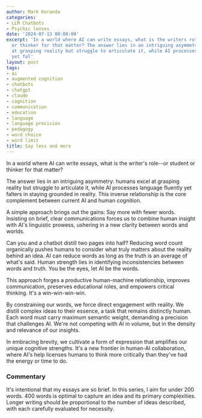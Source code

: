 ```yaml
---
author: Mark Koranda
categories:
- LLM Chatbots
- Psychic lenses
date: '2024-07-13 00:00:00'
excerpt: 'In a world where AI can write essays, what is the writers role--or student
  or thinker for that matter? The answer lies in an intriguing asymmetry: humans excel
  at grasping reality but struggle to articulate it, while AI processes language fluently
  yet fal'
layout: post
tags:
- ai
- augmented cognition
- chatbots
- chatgpt
- claude
- cognition
- communication
- education
- language
- language precision
- pedagogy
- word choice
- word limit
title: Say less and more
---
```





In a world where AI can write essays, what is the writer's role--or student or thinker for that matter? 

The answer lies in an intriguing asymmetry: humans excel at grasping reality but struggle to articulate it, while AI processes language fluently yet falters in staying grounded in reality. This inverse relationship is the core complement between current AI and human cognition.

A simple approach brings out the gains: Say more with fewer words. Insisting on brief, clear communications forces us to combine human insight with AI's linguistic prowess, ushering in a new clarity between words and worlds. 

Can you and a chatbot distill two pages into half? Reducing word count organically pushes humans to consider what truly matters about the reality behind an idea. AI can reduce words as long as the truth is an average of what's said. Human strength lies in identifying inconsistencies between words and truth. You be the eyes, let AI be the words. 

This approach forges a productive human-machine relationship, improves communication, preserves educational roles, and empowers critical thinking. It's a win-win-win-win. 

By constraining our words, we force direct engagement with reality. We distill complex ideas to their essence, a task that remains distinctly human. Each word must carry maximum semantic weight, demanding a precision that challenges AI. We're not competing with AI in volume, but in the density and relevance of our insights. 

In embracing brevity, we cultivate a form of expression that amplifies our unique cognitive strengths. It's a new frontier in human-AI collaboration, where AI's help licenses humans to think more critically than they've had the energy or time to do. 

### Commentary

It's intentional that my essays are so brief. In this series, I aim for under 200 words. 400 words is optimal to capture an idea and its primary complexities. Longer writing should be proportional to the number of ideas described, with each carefully evaluated for necessity.
